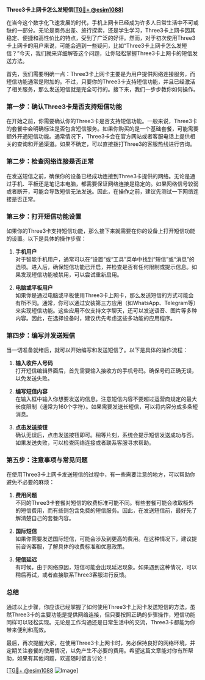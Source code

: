 **Three3卡上网卡怎么发短信[[TG💪+ @esim1088](https://t.me/s/esim1088)]**

在当今这个数字化飞速发展的时代，手机上网卡已经成为许多人日常生活中不可或缺的一部分。无论是商务出差、旅行探索，还是学生学习，Three3卡上网卡因其稳定、便捷和高性价比的特点，受到了广泛的好评。然而，对于初次使用Three3卡上网卡的用户来说，可能会遇到一些疑问，比如“Three3卡上网卡怎么发短信？”今天，我们就来详细解答这个问题，让你轻松掌握Three3卡上网卡的短信发送方法。

首先，我们需要明确一点：Three3卡上网卡主要是为用户提供网络连接服务，而短信功能通常是附加的。不过，只要你的Three3卡支持短信功能，并且已经激活了相关服务，那么发送短信就是完全可行的。接下来，我们一步步教你如何操作。

### **第一步：确认Three3卡是否支持短信功能**

在开始之前，你需要确认你的Three3卡是否支持短信功能。一般来说，Three3卡的套餐中会明确标注是否包含短信服务。如果你购买的是一个基础套餐，可能需要额外开通短信功能。通常情况下，Three3卡会在官方网站或者客服电话上提供相关的查询和开通渠道。如果不确定，可以直接拨打Three3的客服热线进行咨询。

### **第二步：检查网络连接是否正常**

在发送短信之前，确保你的设备已经成功连接到Three3卡提供的网络。无论是通过手机、平板还是笔记本电脑，都需要保证网络连接是稳定的。如果网络信号较弱或者断开，可能会导致短信无法发送。因此，在操作之前，建议先测试一下网络连接是否正常。

### **第三步：打开短信功能设置**

如果你的Three3卡支持短信功能，那么接下来就需要在你的设备上打开短信功能的设置。以下是具体的操作步骤：

1. **手机用户**  
   对于智能手机用户，通常可以在“设置”或“工具”菜单中找到“短信”或“消息”的选项。进入后，确保短信功能已开启，并检查是否有任何限制或提示信息。如果发现短信功能被禁用，可以尝试重新启用。

2. **电脑或平板用户**  
   如果你是通过电脑或平板使用Three3卡上网卡，那么发送短信的方式可能会有所不同。通常，你可以通过安装第三方应用（如WhatsApp、Telegram等）来实现短信功能。这些应用不仅支持文字聊天，还可以发送语音、图片等多种内容。因此，在选择设备时，建议优先考虑这些多功能的应用程序。

### **第四步：编写并发送短信**

当一切准备就绪后，就可以开始编写和发送短信了。以下是具体的操作流程：

1. **输入收件人号码**  
   打开短信编辑界面后，首先需要输入接收方的手机号码。确保号码正确无误，以免发送失败。

2. **编写短信内容**  
   在输入框中输入你想要发送的信息。注意短信内容不要超过运营商规定的最大长度限制（通常为160个字符）。如果需要发送长短信，可以将内容分成多条短消息。

3. **点击发送按钮**  
   确认无误后，点击发送按钮即可。稍等片刻，系统会提示短信发送成功与否。如果发送失败，可以检查网络连接或者联系客服寻求帮助。

### **第五步：注意事项与常见问题**

在使用Three3卡上网卡发送短信的过程中，有一些需要注意的地方，可以帮助你避免不必要的麻烦：

1. **费用问题**  
   不同的Three3卡套餐对短信的收费标准可能不同。有些套餐可能会收取额外的短信费用，而有些则包含免费的短信服务。因此，在发送短信前，最好先了解清楚自己的套餐内容。

2. **国际短信**  
   如果你需要发送国际短信，可能会涉及到更高的费用。在这种情况下，建议提前咨询客服，了解具体的收费标准和优惠政策。

3. **短信延迟**  
   有时候，由于网络原因，短信可能会出现延迟现象。如果遇到这种情况，可以稍后再试，或者直接联系Three3客服进行反馈。

### **总结**

通过以上步骤，你应该已经掌握了如何使用Three3卡上网卡发送短信的方法。虽然Three3卡的主要功能是提供网络连接，但只要按照正确的步骤操作，短信功能同样可以轻松实现。无论是工作沟通还是日常生活中的交流，Three3卡都能为你带来便利和高效。

最后，再次提醒大家，在使用Three3卡上网卡时，务必保持良好的网络环境，并定期关注套餐的使用情况，以免产生不必要的费用。希望这篇文章能对你有所帮助，如果有其他问题，欢迎随时留言讨论！

[[TG💪+ @esim1088](https://t.me/s/esim1088) ![Image](https://i.postimg.cc/4NQfJmqS/Snipaste-2025-05-13-00-14-12.png)]